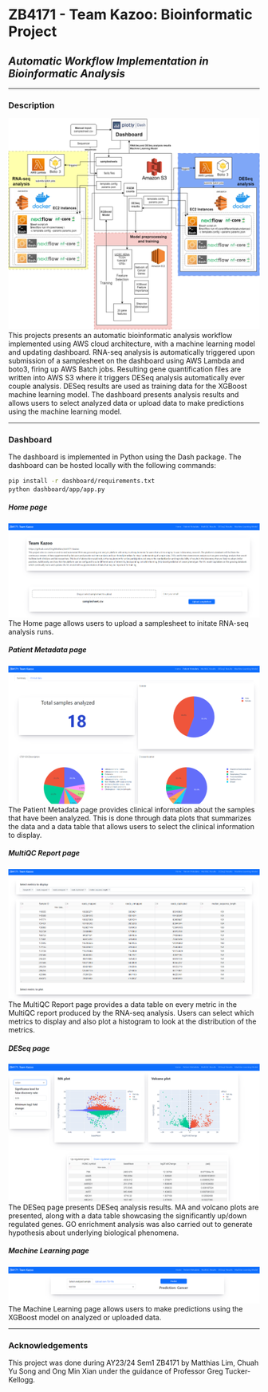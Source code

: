 # ZB4171 - Team Kazoo: Bioinformatic Project
## _Automatic Workflow Implementation in Bioinformatic Analysis_
___

### Description
![Screenshot](assets/ZB4171_cloud_architecture.png)
This projects presents an automatic bioinformatic analysis workflow implemented using AWS cloud architecture, with a machine learning model and updating dashboard. RNA-seq analysis is automatically triggered upon submission of a samplesheet on the dashboard using AWS Lambda and boto3, firing up AWS Batch jobs. Resulting gene quantification files are written into AWS S3 where it triggers DESeq analysis  automatically ever couple analysis. DESeq results are used as training data for the XGBoost machine learning model. The dashboard presents analysis results and allows users to select analyzed data or upload data to make predictions using the machine learning model.

___
### Dashboard
The dashboard is implemented in Python using the Dash package.
The dashboard can be hosted locally with the following commands:
```sh
pip install -r dashboard/requirements.txt
python dashboard/app/app.py
```

##### Home page
![Screenshot](assets/homepage.PNG)
The Home page allows users to upload a samplesheet to initate RNA-seq analysis runs.

##### Patient Metadata page
![Screenshot](assets/patient1.PNG)
The Patient Metadata page provides clinical information about the samples that have been analyzed. This is done through data plots that summarizes the data and a data table that allows users to select the clinical information to display.

##### MultiQC Report page
![Screenshot](assets/multiqc.PNG)
The MultiQC Report page provides a data table on every metric in the MultiQC report produced by the RNA-seq analysis. Users can select which metrics to display and also plot a histogram to look at the distribution of the metrics.

##### DESeq page
![Screenshot](assets/deseq.PNG)
The DESeq page presents DESeq analysis results. MA and volcano plots are presented, along with a data table showcasing the significantly up/down regulated genes. GO enrichment analysis was also carried out to generate hypothesis about underlying biological phenomena.

##### Machine Learning page
![Screenshot](assets/ml.PNG)
The Machine Learning page allows users to make predictions using the XGBoost model on analyzed or uploaded data. 

___
### Acknowledgements
This project was done during AY23/24 Sem1 ZB4171 by Matthias Lim, Chuah Yu Song and Ong Min Xian under the guidance of Professor Greg Tucker-Kellogg.
